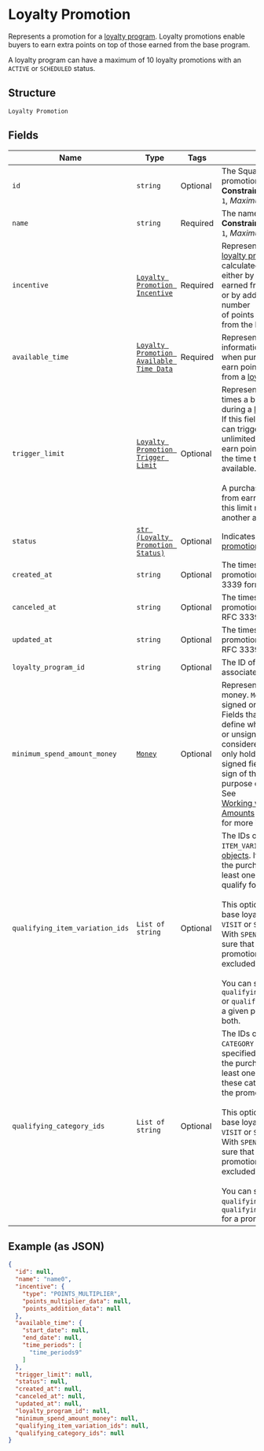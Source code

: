 
# Loyalty Promotion

Represents a promotion for a [loyalty program](../../doc/models/loyalty-program.md). Loyalty promotions enable buyers
to earn extra points on top of those earned from the base program.

A loyalty program can have a maximum of 10 loyalty promotions with an `ACTIVE` or `SCHEDULED` status.

## Structure

`Loyalty Promotion`

## Fields

| Name | Type | Tags | Description |
|  --- | --- | --- | --- |
| `id` | `string` | Optional | The Square-assigned ID of the promotion.<br>**Constraints**: *Minimum Length*: `1`, *Maximum Length*: `255` |
| `name` | `string` | Required | The name of the promotion.<br>**Constraints**: *Minimum Length*: `1`, *Maximum Length*: `50` |
| `incentive` | [`Loyalty Promotion Incentive`](../../doc/models/loyalty-promotion-incentive.md) | Required | Represents how points for a [loyalty promotion](../../doc/models/loyalty-promotion.md) are calculated,<br>either by multiplying the points earned from the base program or by adding a specified number<br>of points to the points earned from the base program. |
| `available_time` | [`Loyalty Promotion Available Time Data`](../../doc/models/loyalty-promotion-available-time-data.md) | Required | Represents scheduling information that determines when purchases can qualify to earn points<br>from a [loyalty promotion](../../doc/models/loyalty-promotion.md). |
| `trigger_limit` | [`Loyalty Promotion Trigger Limit`](../../doc/models/loyalty-promotion-trigger-limit.md) | Optional | Represents the number of times a buyer can earn points during a [loyalty promotion](../../doc/models/loyalty-promotion.md).<br>If this field is not set, buyers can trigger the promotion an unlimited number of times to earn points during<br>the time that the promotion is available.<br><br>A purchase that is disqualified from earning points because of this limit might qualify for another active promotion. |
| `status` | [`str (Loyalty Promotion Status)`](../../doc/models/loyalty-promotion-status.md) | Optional | Indicates the status of a [loyalty promotion](../../doc/models/loyalty-promotion.md). |
| `created_at` | `string` | Optional | The timestamp of when the promotion was created, in RFC 3339 format. |
| `canceled_at` | `string` | Optional | The timestamp of when the promotion was canceled, in RFC 3339 format. |
| `updated_at` | `string` | Optional | The timestamp when the promotion was last updated, in RFC 3339 format. |
| `loyalty_program_id` | `string` | Optional | The ID of the [loyalty program](../../doc/models/loyalty-program.md) associated with the promotion. |
| `minimum_spend_amount_money` | [`Money`](../../doc/models/money.md) | Optional | Represents an amount of money. `Money` fields can be signed or unsigned.<br>Fields that do not explicitly define whether they are signed or unsigned are<br>considered unsigned and can only hold positive amounts. For signed fields, the<br>sign of the value indicates the purpose of the money transfer. See<br>[Working with Monetary Amounts](https://developer.squareup.com/docs/build-basics/working-with-monetary-amounts)<br>for more information. |
| `qualifying_item_variation_ids` | `List of string` | Optional | The IDs of any qualifying `ITEM_VARIATION` [catalog objects](../../doc/models/catalog-object.md). If specified,<br>the purchase must include at least one of these items to qualify for the promotion.<br><br>This option is valid only if the base loyalty program uses a `VISIT` or `SPEND` accrual rule.<br>With `SPEND` accrual rules, make sure that qualifying promotional items are not excluded.<br><br>You can specify `qualifying_item_variation_ids` or `qualifying_category_ids` for a given promotion, but not both. |
| `qualifying_category_ids` | `List of string` | Optional | The IDs of any qualifying `CATEGORY` [catalog objects](../../doc/models/catalog-object.md). If specified,<br>the purchase must include at least one item from one of these categories to qualify for the promotion.<br><br>This option is valid only if the base loyalty program uses a `VISIT` or `SPEND` accrual rule.<br>With `SPEND` accrual rules, make sure that qualifying promotional items are not excluded.<br><br>You can specify `qualifying_category_ids` or `qualifying_item_variation_ids` for a promotion, but not both. |

## Example (as JSON)

```json
{
  "id": null,
  "name": "name0",
  "incentive": {
    "type": "POINTS_MULTIPLIER",
    "points_multiplier_data": null,
    "points_addition_data": null
  },
  "available_time": {
    "start_date": null,
    "end_date": null,
    "time_periods": [
      "time_periods9"
    ]
  },
  "trigger_limit": null,
  "status": null,
  "created_at": null,
  "canceled_at": null,
  "updated_at": null,
  "loyalty_program_id": null,
  "minimum_spend_amount_money": null,
  "qualifying_item_variation_ids": null,
  "qualifying_category_ids": null
}
```

